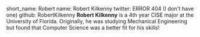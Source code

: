 
short_name: Robert
name: Robert Kilkenny
twitter: ERROR 404 (I don't have one)
github: RobertKilkenny
**Robert Kilkenny** is a 4th year CISE major at the University of Florida. 
Originally, he was studying Mechanical Engineering but found that Computer Science was a better fit for his skills!

